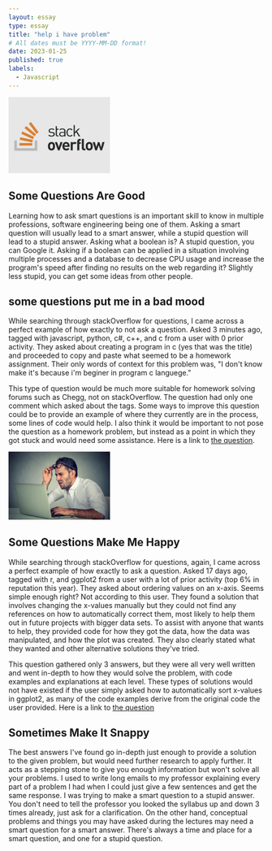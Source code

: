 ```yaml
---
layout: essay
type: essay
title: "help i have problem"
# All dates must be YYYY-MM-DD format!
date: 2023-01-25
published: true
labels:
  - Javascript
---
```


<img width="200px" class="rounded float-start pe-4" src="../img/essays/stackoverflow-1.png">

## Some Questions Are Good

Learning how to ask smart questions is an important skill to know in multiple professions, software engineering being one of them. Asking a smart question will usually lead to a smart answer, while a stupid question will lead to a stupid answer. Asking what a boolean is? A stupid question, you can Google it. Asking if a boolean can be applied in a situation involving multiple processes and a database to decrease CPU usage and increase the program's speed after finding no results on the web regarding it? Slightly less stupid, you can get some ideas from other people.

## some questions put me in a bad mood

While searching through stackOverflow for questions, I came across a perfect example of how exactly to not ask a question. Asked 3 minutes ago, tagged with javascript, python, c#, c++, and c from a user with 0 prior activity. They asked about creating a program in c (yes that was the title) and proceeded to copy and paste what seemed to be a homework assignment. Their only words of context for this problem was, "I don't know make it's because i'm beginer in program c languege."

This type of question would be much more suitable for homework solving forums such as Chegg, not on stackOverflow. The question had only one comment which asked about the tags. Some ways to improve this question could be to provide an example of where they currently are in the process, some lines of code would help. I also think it would be important to not pose the question as a homework problem, but instead as a point in which they got stuck and would need some assistance. Here is a link to [the question](https://stackoverflow.com/questions/75240738/create-a-program-in-c).

<img width="200px" class="rounded float-start pe-4" src="../img/essays/confused_man.jpg">

## Some Questions Make Me Happy

While searching through stackOverflow for questions, again, I came across a perfect example of how exactly to ask a question. Asked 17 days ago, tagged with r, and ggplot2 from a user with a lot of prior activity (top 6% in reputation this year). They asked about ordering values on an x-axis. Seems simple enough right? Not according to this user. They found a solution that involves changing the x-values manually but they could not find any references on how to automatically correct them, most likely to help them out in future projects with bigger data sets. To assist with anyone that wants to help, they provided code for how they got the data, how the data was manipulated, and how the plot was created. They also clearly stated what they wanted and other alternative solutions they've tried.

This question gathered only 3 answers, but they were all very well written and went in-depth to how they would solve the problem, with code examples and explanations at each level. These types of solutions would not have existed if the user simply asked how to automatically sort x-values in ggplot2, as many of the code examples derive from the original code the user provided. Here is a link to [the question](https://stackoverflow.com/questions/75045560/binning-continuous-data-and-keep-correct-order-automatically-organizing-axis-l)

## Sometimes Make It Snappy

The best answers I've found go in-depth just enough to provide a solution to the given problem, but would need further research to apply further. It acts as a stepping stone to give you enough information but won't solve all your problems. I used to write long emails to my professor explaining every part of a problem I had when I could just give a few sentences and get the same response. I was trying to make a smart question to a stupid answer. You don't need to tell the professor you looked the syllabus up and down 3 times already, just ask for a clarification. On the other hand, conceptual problems and things you may have asked during the lectures may need a smart question for a smart answer. There's always a time and place for a smart question, and one for a stupid question.
